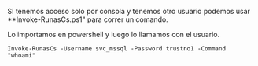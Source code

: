 SI tenemos acceso solo por consola y tenemos otro usuario podemos usar **Invoke-RunasCs.ps1" para correr un comando. 


Lo importamos en powershell y luego lo llamamos con el usuario.

    Invoke-RunasCs -Username svc_mssql -Password trustno1 -Command "whoami"
